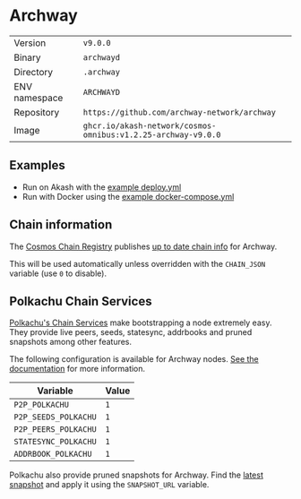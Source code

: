 # Archway

| | |
|---|---|
|Version|`v9.0.0`|
|Binary|`archwayd`|
|Directory|`.archway`|
|ENV namespace|`ARCHWAYD`|
|Repository|`https://github.com/archway-network/archway`|
|Image|`ghcr.io/akash-network/cosmos-omnibus:v1.2.25-archway-v9.0.0`|

## Examples

- Run on Akash with the [example deploy.yml](./deploy.yml)
- Run with Docker using the [example docker-compose.yml](./docker-compose.yml)

## Chain information

The [Cosmos Chain Registry](https://github.com/cosmos/chain-registry) publishes [up to date chain info](https://raw.githubusercontent.com/cosmos/chain-registry/master/archway/chain.json) for Archway.

This will be used automatically unless overridden with the `CHAIN_JSON` variable (use `0` to disable).

## Polkachu Chain Services

[Polkachu's Chain Services](https://www.polkachu.com/networks/archway) make bootstrapping a node extremely easy. They provide live peers, seeds, statesync, addrbooks and pruned snapshots among other features.

The following configuration is available for Archway nodes. [See the documentation](../README.md#polkachu-services) for more information.

|Variable|Value|
|---|---|
|`P2P_POLKACHU`|`1`|
|`P2P_SEEDS_POLKACHU`|`1`|
|`P2P_PEERS_POLKACHU`|`1`|
|`STATESYNC_POLKACHU`|`1`|
|`ADDRBOOK_POLKACHU`|`1`|

Polkachu also provide pruned snapshots for Archway. Find the [latest snapshot](https://polkachu.com/tendermint_snapshots/archway) and apply it using the `SNAPSHOT_URL` variable.
